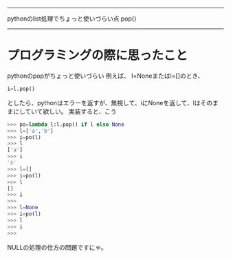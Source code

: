 


**************************************************


pythonのlist処理でちょっと使いづらい点 pop()


**************************************************


# プログラミングの際に思ったこと

pythonのpopがちょっと使いづらい
例えば、
l=Noneまたはl=[]のとき、
```python
i=l.pop()
```
としたら、pythonはエラーを返すが、無視して、iにNoneを返して、lはそのままにしていて欲しい。
実装すると、こう
```python
>>> po=lambda l:l.pop() if l else None
>>> l=['a','b']
>>> i=po(l)
>>> l
['a']
>>> i
'b'
>>> l=[]
>>> i=po(l)
>>> l
[]
>>> i
>>> 
>>> l=None
>>> i=po(l)
>>> l
>>> i
>>>

```
NULLの処理の仕方の問題ですにゃ。

